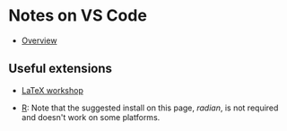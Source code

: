 # Notes on VS Code

- [Overview](https://code.visualstudio.com/docs/)

## Useful extensions

- [LaTeX workshop](https://marketplace.visualstudio.com/items?itemName=James-Yu.latex-workshop)

- [R](https://code.visualstudio.com/docs/languages/r): Note that the suggested install on this page, _radian_, is not required and doesn't work on some platforms.

